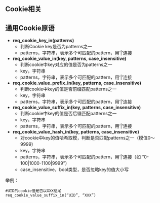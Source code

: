 ## Cookie相关

## 通用Cookie原语

- **req_cookie_key_in(patterns)**
  - 判断Cookie key是否为patterns之一
  - patterns，字符串，表示多个可匹配的pattern，用‘|’连接
- **req_cookie_value_in(key, patterns, case_insensitive)**
  - 判断cookie中key对应的值是否为patterns之一
  - key，字符串
  - patterns，字符串，表示多个可匹配的pattern，用‘|’连接
- **req_cookie_value_prefix_in(key, patterns, case_insensitive)**
  - 判断cookie中key的值是否前缀匹配patterns之一
  - key，字符串
  - patterns，字符串，表示多个可匹配的pattern，用‘|’连接
- **req_cookie_value_suffix_in(key, patterns, case_insensitive)**
  - 判断cookie中key的值是否后缀匹配patterns之一
  - key，字符串
  - patterns，字符串，表示多个可匹配的pattern，用‘|’连接
- **req_cookie_value_hash_in(key, patterns, case_insensitive)**
  - 对cookie中key的值哈希取模，判断是否匹配patterns之一（模值0～9999）
  - key，字符串
  - patterns，字符串，表示多个可匹配的pattern，用‘|’连接（如 “0-100|1000-1100|9999”）
  - case_insensitive，bool类型，是否忽略key的值大小写

举例：

```
#UID的cookie值是否以XXX结尾
req_cookie_value_suffix_in(“UID”, “XXX”)
```

